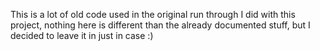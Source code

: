 This is a lot of old code used in the original run through I did with this project,
nothing here is different than the already documented stuff, but I decided to leave it in just in case :) 
